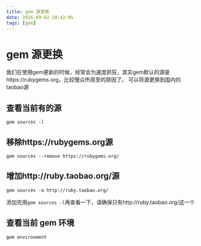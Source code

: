 ```yaml
---
title: gem 源更换
date: 2016-09-02 20:42:05
tags: [gem]
---
```

# gem 源更换 #

我们在使用gem更新的时候，经常会为速度抓狂，其实gem默认的源是https://rubygems.org，比较慢众所周至的原因了。
可以将源更换到国内的taobao源

## 查看当前有的源 ##

    gem sources -l

## 移除https://rubygems.org源 ##

    gem sources --remove https://rubygems.org/

## 增加http://ruby.taobao.org/源 ##

    gem sources -a http://ruby.taobao.org/

添加完用`gem sources -l`再查看一下，请确保只有http://ruby.taobao.org/这一个

## 查看当前 gem 环境 ##

    gem environment
